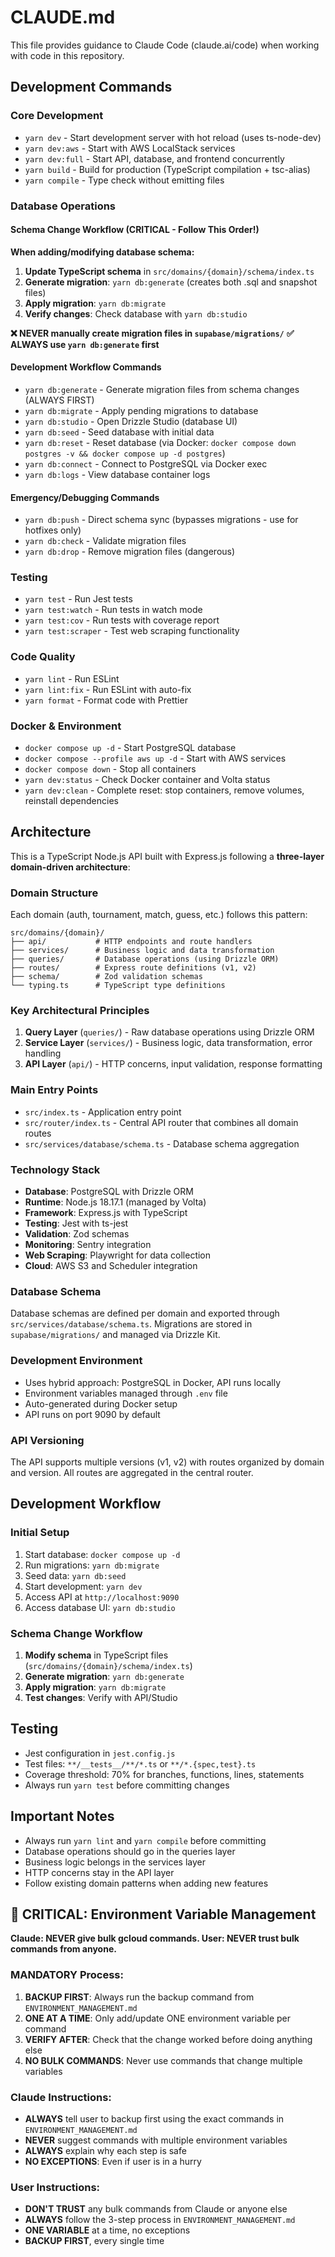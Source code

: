 # CLAUDE.md

This file provides guidance to Claude Code (claude.ai/code) when working with code in this repository.

## Development Commands

### Core Development

- `yarn dev` - Start development server with hot reload (uses ts-node-dev)
- `yarn dev:aws` - Start with AWS LocalStack services
- `yarn dev:full` - Start API, database, and frontend concurrently
- `yarn build` - Build for production (TypeScript compilation + tsc-alias)
- `yarn compile` - Type check without emitting files

### Database Operations

#### Schema Change Workflow (CRITICAL - Follow This Order!)

**When adding/modifying database schema:**

1. **Update TypeScript schema** in `src/domains/{domain}/schema/index.ts`
2. **Generate migration**: `yarn db:generate` (creates both .sql and snapshot files)
3. **Apply migration**: `yarn db:migrate`
4. **Verify changes**: Check database with `yarn db:studio`

**❌ NEVER manually create migration files in `supabase/migrations/`**
**✅ ALWAYS use `yarn db:generate` first**

#### Development Workflow Commands

- `yarn db:generate` - Generate migration files from schema changes (ALWAYS FIRST)
- `yarn db:migrate` - Apply pending migrations to database
- `yarn db:studio` - Open Drizzle Studio (database UI)
- `yarn db:seed` - Seed database with initial data
- `yarn db:reset` - Reset database (via Docker: `docker compose down postgres -v && docker compose up -d postgres`)
- `yarn db:connect` - Connect to PostgreSQL via Docker exec
- `yarn db:logs` - View database container logs

#### Emergency/Debugging Commands

- `yarn db:push` - Direct schema sync (bypasses migrations - use for hotfixes only)
- `yarn db:check` - Validate migration files
- `yarn db:drop` - Remove migration files (dangerous)

### Testing

- `yarn test` - Run Jest tests
- `yarn test:watch` - Run tests in watch mode
- `yarn test:cov` - Run tests with coverage report
- `yarn test:scraper` - Test web scraping functionality

### Code Quality

- `yarn lint` - Run ESLint
- `yarn lint:fix` - Run ESLint with auto-fix
- `yarn format` - Format code with Prettier

### Docker & Environment

- `docker compose up -d` - Start PostgreSQL database
- `docker compose --profile aws up -d` - Start with AWS services
- `docker compose down` - Stop all containers
- `yarn dev:status` - Check Docker container and Volta status
- `yarn dev:clean` - Complete reset: stop containers, remove volumes, reinstall dependencies

## Architecture

This is a TypeScript Node.js API built with Express.js following a **three-layer domain-driven architecture**:

### Domain Structure

Each domain (auth, tournament, match, guess, etc.) follows this pattern:

```
src/domains/{domain}/
├── api/           # HTTP endpoints and route handlers
├── services/      # Business logic and data transformation
├── queries/       # Database operations (using Drizzle ORM)
├── routes/        # Express route definitions (v1, v2)
├── schema/        # Zod validation schemas
└── typing.ts      # TypeScript type definitions
```

### Key Architectural Principles

1. **Query Layer** (`queries/`) - Raw database operations using Drizzle ORM
2. **Service Layer** (`services/`) - Business logic, data transformation, error handling
3. **API Layer** (`api/`) - HTTP concerns, input validation, response formatting

### Main Entry Points

- `src/index.ts` - Application entry point
- `src/router/index.ts` - Central API router that combines all domain routes
- `src/services/database/schema.ts` - Database schema aggregation

### Technology Stack

- **Database**: PostgreSQL with Drizzle ORM
- **Runtime**: Node.js 18.17.1 (managed by Volta)
- **Framework**: Express.js with TypeScript
- **Testing**: Jest with ts-jest
- **Validation**: Zod schemas
- **Monitoring**: Sentry integration
- **Web Scraping**: Playwright for data collection
- **Cloud**: AWS S3 and Scheduler integration

### Database Schema

Database schemas are defined per domain and exported through `src/services/database/schema.ts`. Migrations are stored in `supabase/migrations/` and managed via Drizzle Kit.

### Development Environment

- Uses hybrid approach: PostgreSQL in Docker, API runs locally
- Environment variables managed through `.env` file
- Auto-generated during Docker setup
- API runs on port 9090 by default

### API Versioning

The API supports multiple versions (v1, v2) with routes organized by domain and version. All routes are aggregated in the central router.

## Development Workflow

### Initial Setup

1. Start database: `docker compose up -d`
2. Run migrations: `yarn db:migrate`
3. Seed data: `yarn db:seed`
4. Start development: `yarn dev`
5. Access API at `http://localhost:9090`
6. Access database UI: `yarn db:studio`

### Schema Change Workflow

1. **Modify schema** in TypeScript files (`src/domains/{domain}/schema/index.ts`)
2. **Generate migration**: `yarn db:generate`
3. **Apply migration**: `yarn db:migrate`
4. **Test changes**: Verify with API/Studio

## Testing

- Jest configuration in `jest.config.js`
- Test files: `**/__tests__/**/*.ts` or `**/*.{spec,test}.ts`
- Coverage threshold: 70% for branches, functions, lines, statements
- Always run `yarn test` before committing changes

## Important Notes

- Always run `yarn lint` and `yarn compile` before committing
- Database operations should go in the queries layer
- Business logic belongs in the services layer
- HTTP concerns stay in the API layer
- Follow existing domain patterns when adding new features

## 🚨 CRITICAL: Environment Variable Management

**Claude: NEVER give bulk gcloud commands. User: NEVER trust bulk commands from anyone.**

### MANDATORY Process:

1. **BACKUP FIRST**: Always run the backup command from `ENVIRONMENT_MANAGEMENT.md`
2. **ONE AT A TIME**: Only add/update ONE environment variable per command
3. **VERIFY AFTER**: Check that the change worked before doing anything else
4. **NO BULK COMMANDS**: Never use commands that change multiple variables

### Claude Instructions:

- **ALWAYS** tell user to backup first using the exact commands in `ENVIRONMENT_MANAGEMENT.md`
- **NEVER** suggest commands with multiple environment variables
- **ALWAYS** explain why each step is safe
- **NO EXCEPTIONS**: Even if user is in a hurry

### User Instructions:

- **DON'T TRUST** any bulk commands from Claude or anyone else
- **ALWAYS** follow the 3-step process in `ENVIRONMENT_MANAGEMENT.md`
- **ONE VARIABLE** at a time, no exceptions
- **BACKUP FIRST**, every single time
